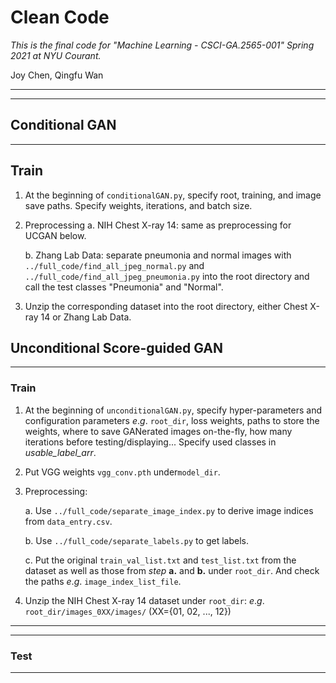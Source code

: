 # Clean Code

*This is the final code for "Machine Learning - CSCI-GA.2565-001" Spring 2021 at NYU Courant.* 

Joy Chen, Qingfu Wan

----
----

## Conditional GAN

----

## Train

1. At the beginning of `conditionalGAN.py`, specify root, training, and image save paths. Specify weights, iterations, and batch size.
2. Preprocessing 
      a. NIH Chest X-ray 14: same as preprocessing for UCGAN below.
      
      b. Zhang Lab Data: separate pneumonia and normal images with `../full_code/find_all_jpeg_normal.py` and `../full_code/find_all_jpeg_pneumonia.py` into the              root directory and call the test classes "Pneumonia" and "Normal".
      
3. Unzip the corresponding dataset into the root directory, either Chest X-ray 14 or Zhang Lab Data.
      

## Unconditional Score-guided GAN

----

### Train
1. At the beginning of `unconditionalGAN.py`, specify hyper-parameters and configuration parameters $e.g.$ `root_dir`,  loss weights, paths to store the weights, where to save GANerated images on-the-fly, how many iterations before testing/displaying... Specify used classes in *usable_label_arr*.
2. Put VGG weights `vgg_conv.pth` under`model_dir`.
3. Preprocessing:

   a. Use `../full_code/separate_image_index.py` to derive image indices from `data_entry.csv`.
   
   b. Use `../full_code/separate_labels.py` to get labels.
   
   c. Put the original `train_val_list.txt` and `test_list.txt` from the dataset as well as those from *step* **a.** and **b.** under `root_dir`. And check the paths $e.g.$ `image_index_list_file`.
   
   
4. Unzip the NIH Chest X-ray 14 dataset under `root_dir`: $e.g.$ `root_dir/images_0XX/images/` (XX={01, 02, ..., 12})


----




----

### Test

----
